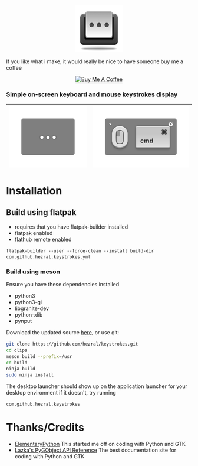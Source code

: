 <div align="center">

![icon](data/icons/128.png)

</div>

If you like what i make, it would really be nice to have someone buy me a coffee
<div align="center">
<a href="https://www.buymeacoffee.com/hezral" target="_blank"><img src="https://www.buymeacoffee.com/assets/img/custom_images/orange_img.png" alt="Buy Me A Coffee" style="height: 41px !important;width: 174px !important;box-shadow: 0px 3px 2px 0px rgba(190, 190, 190, 0.5) !important;-webkit-box-shadow: 0px 3px 2px 0px rgba(190, 190, 190, 0.5) !important;" ></a>
</div>

### Simple on-screen keyboard and mouse keystrokes display

| ![Screenshot](data/screenshot-01.png?raw=true) | ![Screenshot](data/screenshot-02.png?raw=true) |
|------------------------------------------|-----------------------------------------|

# Installation

## Build using flatpak
* requires that you have flatpak-builder installed
* flatpak enabled
* flathub remote enabled

```
flatpak-builder --user --force-clean --install build-dir com.github.hezral.keystrokes.yml
```

### Build using meson 
Ensure you have these dependencies installed

* python3
* python3-gi
* libgranite-dev
* python-xlib
* pynput

Download the updated source [here](https://github.com/hezral/keystrokes/archive/master.zip), or use git:
```bash
git clone https://github.com/hezral/keystrokes.git
cd clips
meson build --prefix=/usr
cd build
ninja build
sudo ninja install
```
The desktop launcher should show up on the application launcher for your desktop environment
if it doesn't, try running
```
com.github.hezral.keystrokes
```

# Thanks/Credits
- [ElementaryPython](https://github.com/mirkobrombin/ElementaryPython) This started me off on coding with Python and GTK
- [Lazka's PyGObject API Reference](https://https://lazka.github.io) The best documentation site for coding with Python and GTK